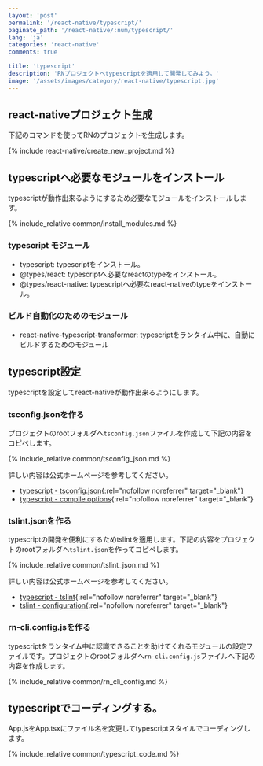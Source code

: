```yaml
---
layout: 'post'
permalink: '/react-native/typescript/'
paginate_path: '/react-native/:num/typescript/'
lang: 'ja'
categories: 'react-native'
comments: true

title: 'typescript'
description: 'RNプロジェクトへtypescriptを適用して開発してみよう。'
image: '/assets/images/category/react-native/typescript.jpg'
---
```



## react-nativeプロジェクト生成
下記のコマンドを使ってRNのプロジェクトを生成します。

{% include react-native/create_new_project.md %}

## typescriptへ必要なモジュールをインストール
typescriptが動作出来るようにするため必要なモジュールをインストールします。

{% include_relative common/install_modules.md %}

### typescript モジュール
- typescript: typescriptをインストール。
- @types/react: typescriptへ必要なreactのtypeをインストール。
- @types/react-native: typescriptへ必要なreact-nativeのtypeをインストール。

### ビルド自動化のためのモジュール
- react-native-typescript-transformer: typescriptをランタイム中に、自動にビルドするためのモジュール

## typescript設定
typescriptを設定してreact-nativeが動作出来るようにします。

### tsconfig.jsonを作る
プロジェクトのrootフォルダへ```tsconfig.json```ファイルを作成して下記の内容をコピペします。

{% include_relative common/tsconfig_json.md %}

詳しい内容は公式ホームページを参考してください。
- [typescript - tsconfig.json](https://www.typescriptlang.org/docs/handbook/tsconfig-json.html){:rel="nofollow noreferrer" target="_blank"}
- [typescript - compile options](https://www.typescriptlang.org/docs/handbook/compiler-options.html){:rel="nofollow noreferrer" target="_blank"}

### tslint.jsonを作る
typescriptの開発を便利にするためtslintを適用します。下記の内容をプロジェクトのrootフォルダへ```tslint.json```を作ってコピペします。

{% include_relative common/tslint_json.md %}

詳しい内容は公式ホームページを参考してください。
- [typescript - tslint](https://github.com/Microsoft/TypeScript-React-Starter#overriding-defaults){:rel="nofollow noreferrer" target="_blank"}
- [tslint - configuration](https://palantir.github.io/tslint/usage/configuration/){:rel="nofollow noreferrer" target="_blank"}

### rn-cli.config.jsを作る
typescriptをランタイム中に認識できることを助けてくれるモジュールの設定ファイルです。プロジェクトのrootフォルダへ```rn-cli.config.js```ファイルへ下記の内容を作成します。

{% include_relative common/rn_cli_config.md %}

## typescriptでコーディングする。
App.jsをApp.tsxにファイル名を変更してtypescriptスタイルでコーディングします。

{% include_relative common/typescript_code.md %}